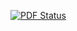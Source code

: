 [![PDF Status](https://www.sharelatex.com/github/repos/maciejfic/SOK/builds/latest/badge.svg)](https://www.sharelatex.com/github/repos/maciejfic/SOK/builds/latest/output.pdf)
